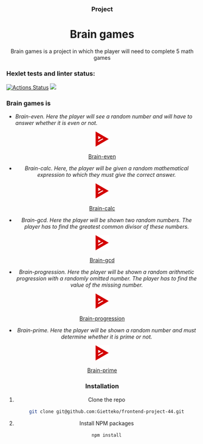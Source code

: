 <h3 align="center">
   Project
</h3>

<h1 align="center">
   Brain games
</h1>  

<p align="center">
Brain games is a project in which the player will need to complete 5 math games 
</p>

### Hexlet tests and linter status:
[![Actions Status](https://github.com/Gietteko/frontend-project-44/actions/workflows/hexlet-check.yml/badge.svg)](https://github.com/Gietteko/frontend-project-44/actions)
<a href="https://codeclimate.com/github/Gietteko/frontend-project-44/maintainability"><img src="https://api.codeclimate.com/v1/badges/c5ef590ca3e439600f34/maintainability" /></a>


### Brain games is

* _Brain-even. Here the player will see a random number and will have to answer whether it is even or not._
<div align="center">
  <a href="https://asciinema.org/a/TXWDpoLzxvlPMO2ZXol0PabsP">
    <img src="src/images/asciinema.png" alt="Logo" width="40" height="40">
    <p>Brain-even</p>
  </a>

* _Brain-calc. Here, the player will be given a random mathematical expression to which they must give the correct answer._
<div align="center">
  <a href="https://asciinema.org/a/206mofzUPcwKIjFZZJraVb0Yk">
    <img src="src/images/asciinema.png" alt="Logo" width="40" height="40">
    <p>Brain-calc</p>
  </a>

* _Brain-gcd. Here the player will be shown two random numbers. The player has to find the greatest common divisor of these numbers._
<div align="center">
  <a href="https://asciinema.org/a/hnZI00C9hGOtHbgoTv6L4BHmE">
    <img src="src/images/asciinema.png" alt="Logo" width="40" height="40">
    <p>Brain-gcd</p>
  </a>

* _Brain-progression. Here the player will be shown a random arithmetic progression with a randomly omitted number. The player has to find the value of the missing number._
<div align="center">
  <a href="https://asciinema.org/a/6ZUCZ1M1mbVK2hLgJTOKDuTin">
    <img src="src/images/asciinema.png" alt="Logo" width="40" height="40">
    <p>Brain-progression</p>
  </a>

* _Brain-prime. Here the player will be shown a random number and must determine whether it is prime or not._
 <div align="center">
  <a href="https://asciinema.org/a/F7POVpe1pa7mAhmjCSGAsY7Iq">
    <img src="src/images/asciinema.png" alt="Logo" width="40" height="40">
    <p>Brain-prime</p>
  </a>
  </div>

### Installation

1. Clone the repo
   ```sh
   git clone git@github.com:Gietteko/frontend-project-44.git
   ```
2. Install NPM packages
   ```sh
   npm install
   ```



